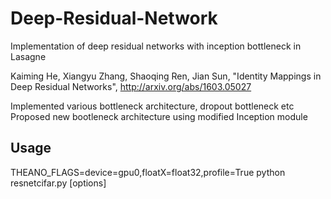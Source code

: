 # Deep-Residual-Network
Implementation of deep residual networks with inception bottleneck in Lasagne

Kaiming He, Xiangyu Zhang, Shaoqing Ren, Jian Sun, "Identity Mappings in Deep Residual Networks", http://arxiv.org/abs/1603.05027

Implemented various bottleneck architecture, dropout bottleneck etc
Proposed new bootleneck architecture using modified Inception module

## Usage
 
 THEANO_FLAGS=device=gpu0,floatX=float32,profile=True python resnetcifar.py [options]
